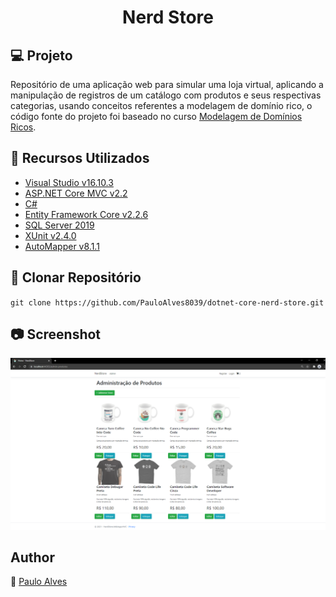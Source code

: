<h1 align="center">Nerd Store</h1>

## :computer: Projeto

Repositório de uma aplicação web para simular uma loja virtual, aplicando a manipulação de registros de um catálogo com produtos e seus respectivas categorias, usando conceitos referentes a modelagem de domínio rico, o código fonte do projeto foi baseado no curso [Modelagem de Domínios Ricos](https://desenvolvedor.io/curso-online-modelagem-de-dominios-ricos). 

## :wrench: Recursos Utilizados

- [Visual Studio v16.10.3](https://visualstudio.microsoft.com/pt-br/)
- [ASP.NET Core MVC v2.2](https://docs.microsoft.com/pt-br/aspnet/core/release-notes/aspnetcore-2.2?view=aspnetcore-5.0)
- [C#](https://docs.microsoft.com/pt-br/dotnet/csharp/getting-started/)
- [Entity Framework Core v2.2.6](https://docs.microsoft.com/pt-br/ef/core/)
- [SQL Server 2019](https://www.microsoft.com/pt-br/sql-server/sql-server-downloads)
- [XUnit v2.4.0](https://xunit.net/)
- [AutoMapper v8.1.1](https://automapper.org/)

## :floppy_disk: Clonar Repositório

`git clone https://github.com/PauloAlves8039/dotnet-core-nerd-store.git`

## :camera: Screenshot

<p align="center"> <img src="https://github.com/PauloAlves8039/dotnet-core-nerd-store/blob/master/src/NerdStore.WebApp.MVC/wwwroot/Images/screenshot.PNG" 
   title="Administração de Produtos" /></p>

## Author

:boy: [Paulo Alves](https://github.com/PauloAlves8039)
